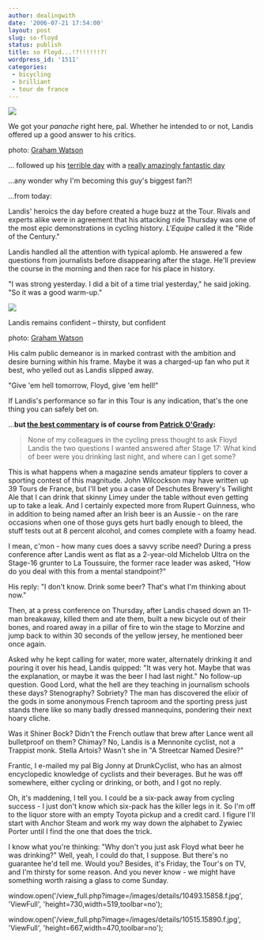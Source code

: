 ```yaml
---
author: dealingwith
date: '2006-07-21 17:54:00'
layout: post
slug: so-floyd
status: publish
title: so Floyd...!?!!!!!!?!
wordpress_id: '1511'
categories:
 - bicycling
 - brilliant
 - tour de france
---
```


[![][1]][2]

We got your _panache_ right here, pal. Whether he intended to or not, Landis
offered up a good answer to his critics.

photo: [Graham Watson][3]

... followed up his [terrible day][4] with a [really amazingly fantastic
day][5]

...any wonder why I'm becoming this guy's biggest fan?!

...from today:

Landis' heroics the day before created a huge buzz at the Tour. Rivals and
experts alike were in agreement that his attacking ride Thursday was one of
the most epic demonstrations in cycling history. _L'Equipe_ called it the
"Ride of the Century."

Landis handled all the attention with typical aplomb. He answered a few
questions from journalists before disappearing after the stage. He'll preview
the course in the morning and then race for his place in history.

"I was strong yesterday. I did a bit of a time trial yesterday," he said
joking. "So it was a good warm-up."

[![][6]][7]

Landis remains confident – thirsty, but confident

photo: [Graham Watson][3]

His calm public demeanor is in marked contrast with the ambition and desire
burning within his frame. Maybe it was a charged-up fan who put it best, who
yelled out as Landis slipped away.

"Give 'em hell tomorrow, Floyd, give 'em hell!"

If Landis's performance so far in this Tour is any indication, that's the one
thing you can safely bet on.

...**but [the best commentary][8] is of course from [Patrick O'Grady][9]:**

> None of my colleagues in the cycling press thought to ask Floyd Landis the
two questions I wanted answered after Stage 17: What kind of beer were you
drinking last night, and where can I get some?

This is what happens when a magazine sends amateur tipplers to cover a
sporting contest of this magnitude. John Wilcockson may have written up 39
Tours de France, but I'll bet you a case of Deschutes Brewery's Twilight Ale
that I can drink that skinny Limey under the table without even getting up to
take a leak. And I certainly expected more from Rupert Guinness, who in
addition to being named after an Irish beer is an Aussie - on the rare
occasions when one of those guys gets hurt badly enough to bleed, the stuff
tests out at 8 percent alcohol, and comes complete with a foamy head.

I mean, c'mon - how many cues does a savvy scribe need? During a press
conference after Landis went as flat as a 2-year-old Michelob Ultra on the
Stage-16 grunter to La Toussuire, the former race leader was asked, "How do
you deal with this from a mental standpoint?"

His reply: "I don't know. Drink some beer? That's what I'm thinking about
now."

Then, at a press conference on Thursday, after Landis chased down an 11-man
breakaway, killed them and ate them, built a new bicycle out of their bones,
and roared away in a pillar of fire to win the stage to Morzine and jump back
to within 30 seconds of the yellow jersey, he mentioned beer once again.

Asked why he kept calling for water, more water, alternately drinking it and
pouring it over his head, Landis quipped: "It was very hot. Maybe that was the
explanation, or maybe it was the beer I had last night." No follow-up
question. Good Lord, what the hell are they teaching in journalism schools
these days? Stenography? Sobriety? The man has discovered the elixir of the
gods in some anonymous French taproom and the sporting press just stands there
like so many badly dressed mannequins, pondering their next hoary cliche.

Was it Shiner Bock? Didn't the French outlaw that brew after Lance went all
bulletproof on them? Chimay? No, Landis is a Mennonite cyclist, not a Trappist
monk. Stella Artois? Wasn't she in "A Streetcar Named Desire?"

Frantic, I e-mailed my pal Big Jonny at DrunkCyclist, who has an almost
encyclopedic knowledge of cyclists and their beverages. But he was off
somewhere, either cycling or drinking, or both, and I got no reply.

Oh, it's maddening, I tell you. I could be a six-pack away from cycling
success - I just don't know which six-pack has the killer legs in it. So I'm
off to the liquor store with an empty Toyota pickup and a credit card. I
figure I'll start with Anchor Steam and work my way down the alphabet to
Zywiec Porter until I find the one that does the trick.

I know what you're thinking: "Why don't you just ask Floyd what beer he was
drinking?" Well, yeah, I could do that, I suppose. But there's no guarantee
he'd tell me. Would you? Besides, it's Friday, the Tour's on TV, and I'm
thirsty for some reason. And you never know - we might have something worth
raising a glass to come Sunday.

   [1]: http://images.velonews.com/images/details/10493.15858.t.jpg

   [2]: void
window.open('/view_full.php?image=/images/details/10493.15858.f.jpg',
'ViewFull', 'height=730,width=519,toolbar=no');

   [3]: http://www.grahamwatson.com

   [4]: http://dealingwith.livejournal.com/396422.html

   [5]: http://www.velonews.com/tour2006/details/articles/10493.0.html

   [6]: http://images.velonews.com/images/details/10515.15890.t.jpg

   [7]: void
window.open('/view_full.php?image=/images/details/10515.15890.f.jpg',
'ViewFull', 'height=667,width=470,toolbar=no');

   [8]: http://www.velonews.com/news/fea/10513.0.html

   [9]: http://www.maddogmedia.com/

